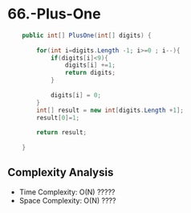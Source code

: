 # 66.-Plus-One
```C#
    public int[] PlusOne(int[] digits) {
        
        for(int i=digits.Length -1; i>=0 ; i--){
            if(digits[i]<9){
                digits[i] +=1;
                return digits;
            }
            
            digits[i] = 0;
        }
        int[] result = new int[digits.Length +1];
        result[0]=1;
        
        return result;
        
    }
```

## Complexity Analysis

* Time Complexity: O(N) ?????
* Space Complexity: O(N) ????

